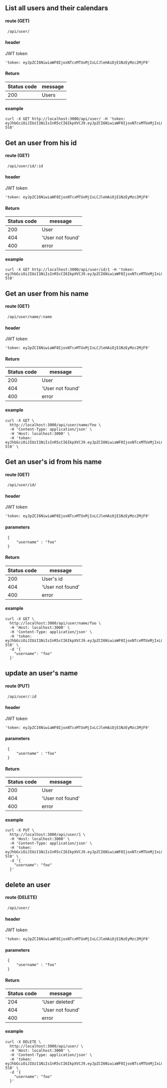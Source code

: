  
## List all users and their calendars
 
 
#### route  (GET)
     /api/user/
     
#### header
 JWT token
 
    'token: eyJpZCI6NiwiaWF0IjoxNTcxMTUxMjIxLCJleHAiOjE1NzEyMzc2MjF9'
 
 
#### Return 
     
 | Status code 	| message                            	|
 |-------------	|------------------------------------	|
 | 200         	| Users                                 |
     
 
#### example
 
```
curl -X GET http://localhost:3000/api/user/ -H 'token: eyJhbGciOiJIUzI1NiIsInR5cCI6IkpXVCJ9.eyJpZCI6NiwiaWF0IjoxNTcxMTUxMjIxLCJleHAiOjE1NzEyMzc2MjF9.46h6B23lSofOtpf28wEKPI3DXLyzC__bCxMfbkT-5l0'
```

## Get an user from his id
 
 
#### route  (GET)
     /api/user/id/:id
     
#### header
 JWT token
 
    'token: eyJpZCI6NiwiaWF0IjoxNTcxMTUxMjIxLCJleHAiOjE1NzEyMzc2MjF9'
 

 
#### Return 
     
 | Status code 	| message                            	|
 |-------------	|------------------------------------	|
 | 200         	| User                                  |
 | 404         	| 'User not found'                      |
 | 400         	| error                                 |
     
 
#### example
 
```
curl -X GET http://localhost:3000/api/user/id/1 -H 'token: eyJhbGciOiJIUzI1NiIsInR5cCI6IkpXVCJ9.eyJpZCI6NiwiaWF0IjoxNTcxMTUxMjIxLCJleHAiOjE1NzEyMzc2MjF9.46h6B23lSofOtpf28wEKPI3DXLyzC__bCxMfbkT-5l0'
```


## Get an user from his name
 
 
#### route  (GET)
     /api/user/name/:name
     
#### header
 JWT token
 
    'token: eyJpZCI6NiwiaWF0IjoxNTcxMTUxMjIxLCJleHAiOjE1NzEyMzc2MjF9'
 

 
#### Return 
     
 | Status code 	| message                            	|
 |-------------	|------------------------------------	|
 | 200         	| User                                  |
 | 404         	| 'User not found'                      |
 | 400         	| error                                 |
     
 
 
#### example
 
```
curl -X GET \
  http://localhost:3000/api/user/name/foo \
  -H 'Content-Type: application/json' \
  -H 'Host: localhost:3000' \
  -H 'token: eyJhbGciOiJIUzI1NiIsInR5cCI6IkpXVCJ9.eyJpZCI6NiwiaWF0IjoxNTcxMTUxMjIxLCJleHAiOjE1NzEyMzc2MjF9.46h6B23lSofOtpf28wEKPI3DXLyzC__bCxMfbkT-5l0' \
```


## Get an user's id from his name
 
 
#### route  (GET)
     /api/user/id/
     
#### header
 JWT token
 
    'token: eyJpZCI6NiwiaWF0IjoxNTcxMTUxMjIxLCJleHAiOjE1NzEyMzc2MjF9'
 
#### parameters
 
     {
         "username" : "foo"
     }
 
 
#### Return 
     
 | Status code 	| message                            	|
 |-------------	|------------------------------------	|
 | 200         	| User's id                             |
 | 404         	| 'User not found'                      |
 | 400         	| error                                 |
     
 
#### example
 
```
curl -X GET \ 
  http://localhost:3000/api/user/name/foo \
  -H 'Host: localhost:3000' \
  -H 'Content-Type: application/json' \
  -H 'token: eyJhbGciOiJIUzI1NiIsInR5cCI6IkpXVCJ9.eyJpZCI6NiwiaWF0IjoxNTcxMTUxMjIxLCJleHAiOjE1NzEyMzc2MjF9.46h6B23lSofOtpf28wEKPI3DXLyzC__bCxMfbkT-5l0' \ 
  -d '{
   	"username": "foo"
  }'
```


## update an user's name
 
 
#### route  (PUT)
     /api/user/:id
     
#### header
 JWT token
 
    'token: eyJpZCI6NiwiaWF0IjoxNTcxMTUxMjIxLCJleHAiOjE1NzEyMzc2MjF9'
 
#### parameters
 
     {
         "username" : "foo"
     }
 
 
#### Return 
     
 | Status code 	| message                            	|
 |-------------	|------------------------------------	|
 | 200         	| User                                  |
 | 404         	| 'User not found'                      |
 | 400         	| error                                 |
     
 
#### example
 
```
curl -X PUT \ 
  http://localhost:3000/api/user/1 \
  -H 'Host: localhost:3000' \
  -H 'Content-Type: application/json' \
  -H 'token: eyJhbGciOiJIUzI1NiIsInR5cCI6IkpXVCJ9.eyJpZCI6NiwiaWF0IjoxNTcxMTUxMjIxLCJleHAiOjE1NzEyMzc2MjF9.46h6B23lSofOtpf28wEKPI3DXLyzC__bCxMfbkT-5l0' \ 
  -d '{
   	"username": "foo"
  }'
```


## delete an user
 
 
#### route  (DELETE)
     /api/user/
     
#### header
 JWT token
 
    'token: eyJpZCI6NiwiaWF0IjoxNTcxMTUxMjIxLCJleHAiOjE1NzEyMzc2MjF9'
 
#### parameters
 
     {
         "username" : "foo"
     }
 
 
#### Return 
     
 | Status code 	| message                            	|
 |-------------	|------------------------------------	|
 | 204         	| 'User deleted'                        |
 | 404         	| 'User not found'                      |
 | 400         	| error                                 |
     
 
#### example
 
```
curl -X DELETE \ 
  http://localhost:3000/api/user/ \
  -H 'Host: localhost:3000' \
  -H 'Content-Type: application/json' \
  -H 'token: eyJhbGciOiJIUzI1NiIsInR5cCI6IkpXVCJ9.eyJpZCI6NiwiaWF0IjoxNTcxMTUxMjIxLCJleHAiOjE1NzEyMzc2MjF9.46h6B23lSofOtpf28wEKPI3DXLyzC__bCxMfbkT-5l0' \ 
  -d '{
   	"username": "foo"
  }'
```